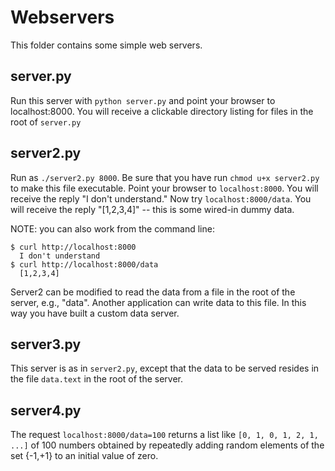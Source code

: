 
Webservers
==========

This folder contains some simple web servers.

server.py
---------

Run this server with `python server.py` and point your
browser to localhost:8000.  You will receive a
clickable directory listing for files in the root
of `server.py`

server2.py
----------

Run as `./server2.py 8000`.  Be sure that you have
run `chmod u+x server2.py` to make this file executable.
Point your browser to `localhost:8000`.  You will receive
the reply "I don't understand." Now try `localhost:8000/data`.
You will receive the reply "[1,2,3,4]" -- this is some
wired-in dummy data.

NOTE: you can also work from the command line:

```
$ curl http://localhost:8000
  I don't understand
$ curl http://localhost:8000/data
  [1,2,3,4]
 ```  

Server2 can be modified to read the data from a file in the
root of the server, e.g., "data".  Another application can    write
data to this file. In this way you have built a custom
data server.

server3.py
----------

This server is as in `server2.py`, except that the data to be served resides
in the file `data.text` in the root of the server.

server4.py
----------

The request `localhost:8000/data=100` returns a list like
`[0, 1, 0, 1, 2, 1, ...]` of 100 numbers obtained by repeatedly
adding random elements of the set {-1,+1} to an initial value
of zero.

